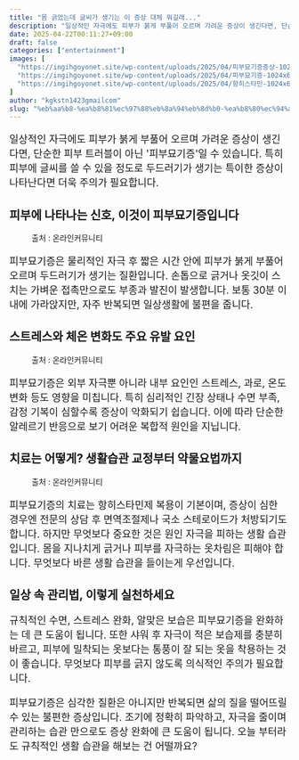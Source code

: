 ```yaml
---
title: "몸 긁었는데 글씨가 생기는 이 증상 대체 뭐길래..."
description: "일상적인 자극에도 피부가 붉게 부풀어 오르며 가려운 증상이 생긴다면, 단순한 피부 트러블이 아닌 '피부묘기증'일 수 있습니다. 특히 피부에 글씨를 쓸 수 있을 정도로 두드러기가 생기는 특이한 증상이 나타난다면 더욱 주의가 필요합니다."
date: 2025-04-22T00:11:27+09:00
draft: false
categories: ["entertainment"]
images: [
  "https://ingihgoyonet.site/wp-content/uploads/2025/04/피부묘기증증상-1024x683.png"
  "https://ingihgoyonet.site/wp-content/uploads/2025/04/피부묘기증-1024x683.png"
  "https://ingihgoyonet.site/wp-content/uploads/2025/04/항히스타민-1024x683.jpg"
]
author: "kgkstn1423gmailcom"
slug: "%eb%aa%b8-%ea%b8%81%ec%97%88%eb%8a%94%eb%8d%b0-%ea%b8%80%ec%94%a8%ea%b0%80-%ec%83%9d%ea%b8%b0%eb%8a%94-%ec%9d%b4-%ec%a6%9d%ec%83%81-%eb%8c%80%ec%b2%b4-%eb%ad%90%ea%b8%b8%eb%9e%98"
---
```


<p style="font-size:18px">일상적인 자극에도 피부가 붉게 부풀어 오르며 가려운 증상이 생긴다면, 단순한 피부 트러블이 아닌 '피부묘기증'일 수 있습니다. 특히 피부에 글씨를 쓸 수 있을 정도로 두드러기가 생기는 특이한 증상이 나타난다면 더욱 주의가 필요합니다.</p> <h2 >피부에 나타나는 신호, 이것이 피부묘기증입니다</h2> <figure ><img src="https://ingihgoyonet.site/wp-content/uploads/2025/04/피부묘기증증상-1024x683.png" alt="" style="aspect-ratio:16/9;object-fit:cover"/><figcaption >출처 : 온라인커뮤니티</figcaption></figure> <p style="font-size:18px">피부묘기증은 물리적인 자극 후 짧은 시간 안에 피부가 붉게 부풀어 오르며 두드러기가 생기는 질환입니다. 손톱으로 긁거나 옷깃이 스치는 가벼운 접촉만으로도 부종과 발진이 발생합니다. 보통 30분 이내에 가라앉지만, 자주 반복되면 일상생활에 불편을 줍니다.</p> <h2 >스트레스와 체온 변화도 주요 유발 요인</h2> <figure ><img src="https://ingihgoyonet.site/wp-content/uploads/2025/04/피부묘기증-1024x683.png" alt="" style="aspect-ratio:16/9;object-fit:cover"/><figcaption >출처 : 온라인커뮤니티</figcaption></figure> <p style="font-size:18px">피부묘기증은 외부 자극뿐 아니라 내부 요인인 스트레스, 과로, 온도 변화 등도 영향을 미칩니다. 특히 심리적인 긴장 상태나 수면 부족, 감정 기복이 심할수록 증상이 악화되기 쉽습니다. 이에 따라 단순한 알레르기 반응으로 보기 어려운 복합적 원인을 지닙니다.</p> <h2 >치료는 어떻게? 생활습관 교정부터 약물요법까지</h2> <figure ><img src="https://ingihgoyonet.site/wp-content/uploads/2025/04/항히스타민-1024x683.jpg" alt="" style="aspect-ratio:16/9;object-fit:cover"/><figcaption >출처 : 온라인커뮤니티</figcaption></figure> <p style="font-size:18px">피부묘기증의 치료는 항히스타민제 복용이 기본이며, 증상이 심한 경우엔 전문의 상담 후 면역조절제나 국소 스테로이드가 처방되기도 합니다. 하지만 무엇보다 중요한 것은 원인 자극을 피하는 생활 습관입니다. 몸을 지나치게 긁거나 피부를 자극하는 옷차림은 피해야 합니다. 무엇보다 바른 생활 습관을 들이는게 우선입니다.</p> <h2 >일상 속 관리법, 이렇게 실천하세요</h2> <p style="font-size:18px">규칙적인 수면, 스트레스 완화, 알맞은 보습은 피부묘기증을 완화하는 데 큰 도움이 됩니다. 또한 샤워 후 자극이 적은 보습제를 충분히 바르고, 피부에 밀착되는 옷보다는 통풍이 잘 되는 옷을 착용하는 것이 좋습니다. 무엇보다 피부를 긁지 않도록 의식적인 주의가 필요합니다.</p> <p style="font-size:18px">피부묘기증은 심각한 질환은 아니지만 반복되면 삶의 질을 떨어뜨릴 수 있는 불편한 증상입니다. 조기에 정확히 파악하고, 자극을 줄이며 관리하는 습관 만으로도 증상 완화에 큰 도움이 됩니다. 오늘 부터라도 규칙적인 생활 습관을 해보는 건 어떨까요?</p>